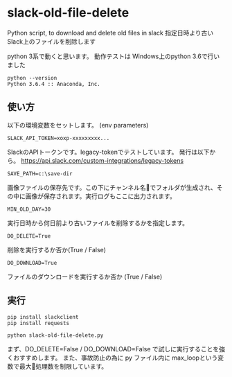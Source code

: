 # slack-old-file-delete
Python script, to download and delete old files in slack
指定日時より古いSlack上のファイルを削除します

python 3系で動くと思います。
動作テストは Windows上のpython 3.6で行いました
```
python --version
Python 3.6.4 :: Anaconda, Inc.
```

## 使い方
以下の環境変数をセットします。 (env parameters)
```
SLACK_API_TOKEN=xoxp-xxxxxxxxx...
```

SlackのAPIトークンです。legacy-tokenでテストしています。
発行は以下から。
https://api.slack.com/custom-integrations/legacy-tokens

```
SAVE_PATH=c:\save-dir
```
画像ファイルの保存先です。この下にチャンネル名でフォルダが生成され、その中に画像が保存されます。実行ログもここに出力されます。

```
MIN_OLD_DAY=30
```
実行日時から何日前より古いファイルを削除するかを指定します。

```
DO_DELETE=True
```
削除を実行するか否か(True / False)

```
DO_DOWNLOAD=True
```
ファイルのダウンロードを実行するか否か (True / False)

## 実行
```
pip install slackclient
pip install requests

python slack-old-file-delete.py
```
まず、DO_DELETE=False / DO_DOWNLOAD=False で試しに実行することを強くおすすめします。
また、事故防止の為に py ファイル内に max_loopという変数で最大処理数を制限しています。
